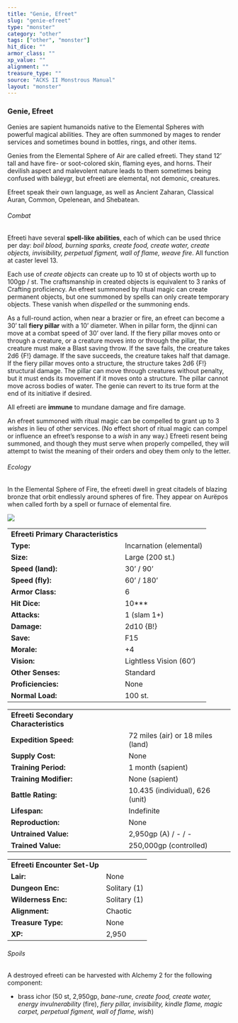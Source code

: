 ```yaml
---
title: "Genie, Efreet"
slug: "genie-efreet"
type: "monster"
category: "other"
tags: ["other", "monster"]
hit_dice: ""
armor_class: ""
xp_value: ""
alignment: ""
treasure_type: ""
source: "ACKS II Monstrous Manual"
layout: "monster"
---
```


### Genie, Efreet

Genies are sapient humanoids native to the Elemental Spheres with powerful magical abilities. They
are often summoned by mages to render services and sometimes bound in bottles, rings, and other
items.

Genies from the Elemental Sphere of Air are called efreeti. They stand 12’ tall and have fire- or
soot-colored skin, flaming eyes, and horns. Their devilish aspect and malevolent nature leads to
them sometimes being confused with báleygr, but efreeti are elemental, not demonic, creatures.

Efreet speak their own language, as well as Ancient Zaharan, Classical Auran, Common, Opelenean,
and Shebatean.

###### Combat

Efreeti have several **spell-like abilities**, each of which can be used thrice per day: *boil
blood, burning sparks, create food, create water, create objects, invisibility, perpetual figment,
wall of flame, weave fire*. All function at caster level 13.

Each use of *create objects* can create up to 10 st of objects worth up to 100gp / st. The
craftsmanship in created objects is equivalent to 3 ranks of Crafting proficiency. An efreet
summoned by ritual magic can create permanent objects, but one summoned by spells can only create
temporary objects. These vanish when *dispelled* or the summoning ends.

As a full-round action, when near a brazier or fire, an efreet can become a 30’ tall **fiery
pillar** with a 10’ diameter. When in pillar form, the djinni can move at a combat speed of 30’ over
land. If the fiery pillar moves onto or through a creature, or a creature moves into or through the
pillar, the creature must make a Blast saving throw. If the save fails, the creature takes 2d6 {F!}
damage. If the save succeeds, the creature takes half that damage. If the fiery pillar moves onto a
structure, the structure takes 2d6 {F!} structural damage. The pillar can move through creatures
without penalty, but it must ends its movement if it moves onto a structure. The pillar cannot move
across bodies of water. The genie can revert to its true form at the end of its initiative if
desired.

All efreeti are **immune** to mundane damage and fire damage.

An efreet summoned with ritual magic can be compelled to grant up to 3 *wishes* in lieu of other
services. (No effect short of ritual magic can compel or influence an efreet’s response to a *wish*
in any way.) Efreeti resent being summoned, and though they must serve when properly compelled, they
will attempt to twist the meaning of their orders and obey them only to the letter.

###### Ecology

In the Elemental Sphere of Fire, the efreeti dwell in great citadels of blazing bronze that orbit
endlessly around spheres of fire. They appear on Aurëpos when called forth by a spell or furnace of
elemental fire.

![](data:image/png;base64...)

|  |  |
| --- | --- |
| **Efreeti Primary Characteristics** | |
| **Type:** | Incarnation (elemental) |
| **Size:** | Large (200 st.) |
| **Speed (land):** | 30’ / 90’ |
| **Speed (fly):** | 60’ / 180’ |
| **Armor Class:** | 6 |
| **Hit Dice:** | 10\*\*\* |
| **Attacks:** | 1 (slam 1+) |
| **Damage:** | 2d10 {B!} |
| **Save:** | F15 |
| **Morale:** | +4 |
| **Vision:** | Lightless Vision (60’) |
| **Other Senses:** | Standard |
| **Proficiencies:** | None |
| **Normal Load:** | 100 st. |

|  |  |
| --- | --- |
| **Efreeti Secondary Characteristics** | |
| **Expedition Speed:** | 72 miles (air) or 18 miles (land) |
| **Supply Cost:** | None |
| **Training Period:** | 1 month (sapient) |
| **Training Modifier:** | None (sapient) |
| **Battle Rating:** | 10.435 (individual), 626 (unit) |
| **Lifespan:** | Indefinite |
| **Reproduction:** | None |
| **Untrained Value:** | 2,950gp (A) / - / - |
| **Trained Value:** | 250,000gp (controlled) |

|  |  |
| --- | --- |
| **Efreeti Encounter Set-Up** | |
| **Lair:** | None |
| **Dungeon Enc:** | Solitary (1) |
| **Wilderness Enc:** | Solitary (1) |
| **Alignment:** | Chaotic |
| **Treasure Type:** | None |
| **XP:** | 2,950 |

###### Spoils

A destroyed efreeti can be harvested with Alchemy 2 for the following component:

* brass ichor (50 st, 2,950gp, *bane-rune, create food, create water, energy invulnerability*
(fire), *fiery pillar, invisibility, kindle flame, magic carpet, perpetual figment, wall of flame,
wish*)
